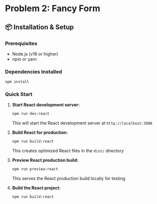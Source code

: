 # Problem 2: Fancy Form

## 📦 Installation & Setup

### Prerequisites

- Node.js (v18 or higher)
- npm or yarn

### Dependencies Installed

```bash
npm install
```

### Quick Start

1. **Start React development server:**

   ```bash
   npm run dev:react
   ```

   This will start the React development server at `http://localhost:3000`

2. **Build React for production:**

   ```bash
   npm run build:react
   ```

   This creates optimized React files in the `dist/` directory

3. **Preview React production build:**

   ```bash
   npm run preview:react
   ```

   This serves the React production build locally for testing

4. **Build the React project:**

   ```bash
   npm run build:react
   ```

